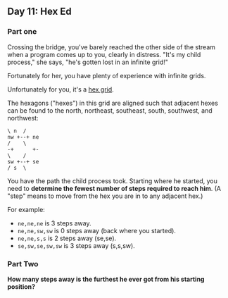 
## Day 11: Hex Ed

### Part one

Crossing the bridge, you've barely reached the other side of the stream when a
program comes up to you, clearly in distress. "It's my child process," she
says, "he's gotten lost in an infinite grid!"

Fortunately for her, you have plenty of experience with infinite grids.

Unfortunately for you, it's a
[hex grid](https://en.wikipedia.org/wiki/Hexagonal_tiling).

The hexagons ("hexes") in this grid are aligned such that adjacent hexes can be
found to the north, northeast, southeast, south, southwest, and northwest:

    \ n  /
    nw +--+ ne
    /    \
    -+      +-
    \    /
    sw +--+ se
    / s  \

You have the path the child process took. Starting where he started, you need
to **determine the fewest number of steps required to reach him**. (A "step" means
to move from the hex you are in to any adjacent hex.)

For example:

 - `ne,ne,ne` is 3 steps away.
 - `ne,ne,sw,sw` is 0 steps away (back where you started).
 - `ne,ne,s,s` is 2 steps away (se,se).
 - `se,sw,se,sw,sw` is 3 steps away (s,s,sw).

### Part Two

**How many steps away is the furthest he ever got from his starting position?**
